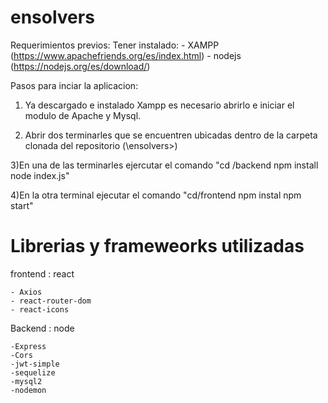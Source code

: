 # ensolvers


Requerimientos previos: Tener instalado:
        - XAMPP  (https://www.apachefriends.org/es/index.html)
        - nodejs (https://nodejs.org/es/download/) 

Pasos para inciar la aplicacion:

1) Ya descargado e instalado Xampp es necesario abrirlo e iniciar el modulo de Apache y Mysql.

2) Abrir dos terminarles que se encuentren ubicadas dentro de la carpeta clonada del repositorio  (\ensolvers>)

3)En una de las terminarles ejercutar el comando  "cd /backend npm install node index.js"

4)En la otra terminal ejecutar el comando  "cd/frontend npm instal npm start"


# Librerias y frameweorks utilizadas

frontend : react

    - Axios
    - react-router-dom
    - react-icons

Backend : node

    -Express
    -Cors
    -jwt-simple
    -sequelize
    -mysql2
    -nodemon
